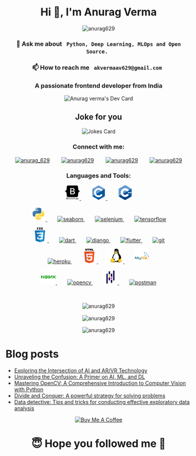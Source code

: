 <h1 align="center">Hi 👋, I'm Anurag Verma</h1>

<p align="center"> <img src="https://komarev.com/ghpvc/?username=anurag629&label=Profile%20views&color=0e75b6&style=flat" alt="anurag629" /> </p>


<h3 align="center">💬 Ask me about <code> Python, Deep Learning, MLOps and Open Source. </code></h3>
<h3 align="center">📫 How to reach me <code> akvermaav629@gmail.com </code></h3>
<h3 align="center">A passionate frontend developer from India</h3>


<p align="center"
<a href="https://app.daily.dev/anurag629"><img src="https://api.daily.dev/devcards/97c929a486454141bc55b6832ebe1c89.png?r=w2h" width="400" alt="Anurag verma's Dev Card"/></a>
</p>



<h2 align="center"> Joke for you </h2>
<p align="center"
  
![Jokes Card](https://readme-jokes.vercel.app/api)

</p>



  
<h3 align="center">Connect with me:</h3>
<p align="center">
<a href="https://twitter.com/anurag_629" target="blank"><img align="center" src="https://raw.githubusercontent.com/rahuldkjain/github-profile-readme-generator/master/src/images/icons/Social/twitter.svg" alt="anurag_629" height="30" width="40" /></a>
  &nbsp;&nbsp;&nbsp;&nbsp;&nbsp;&nbsp;
<a href="https://linkedin.com/in/anurag629" target="blank"><img align="center" src="https://raw.githubusercontent.com/rahuldkjain/github-profile-readme-generator/master/src/images/icons/Social/linked-in-alt.svg" alt="anurag629" height="30" width="40" /></a>
  &nbsp;&nbsp;&nbsp;&nbsp;&nbsp;&nbsp;
<a href="https://instagram.com/anurag_629" target="blank"><img align="center" src="https://raw.githubusercontent.com/rahuldkjain/github-profile-readme-generator/master/src/images/icons/Social/instagram.svg" alt="anurag629" height="30" width="40" /></a>
  &nbsp;&nbsp;&nbsp;&nbsp;&nbsp;&nbsp;
<a href="https://www.hackerrank.com/anurag_629" target="blank"><img align="center" src="https://raw.githubusercontent.com/rahuldkjain/github-profile-readme-generator/master/src/images/icons/Social/hackerrank.svg" alt="anurag629" height="30" width="40" /></a>
</p>
 
 
 
 
<h3 align="center">Languages and Tools:</h3>
<p align="center"> 
  <a href="https://getbootstrap.com" target="_blank" rel="noreferrer"> <img src="https://raw.githubusercontent.com/devicons/devicon/master/icons/bootstrap/bootstrap-plain-wordmark.svg" alt="bootstrap" width="40" height="40"/> </a> 
  &nbsp;&nbsp;&nbsp;&nbsp;&nbsp;&nbsp;
  <a href="https://www.cprogramming.com/" target="_blank" rel="noreferrer"> <img src="https://raw.githubusercontent.com/devicons/devicon/master/icons/c/c-original.svg" alt="c" width="40" height="40"/> </a> 
  &nbsp;&nbsp;&nbsp;&nbsp;&nbsp;&nbsp;
  <a href="https://www.w3schools.com/cpp/" target="_blank" rel="noreferrer"> <img src="https://raw.githubusercontent.com/devicons/devicon/master/icons/cplusplus/cplusplus-original.svg" alt="cplusplus" width="40" height="40"/> </a> 
</p>


<p align="center">   
  <a href="https://www.python.org" target="_blank" rel="noreferrer"> <img src="https://raw.githubusercontent.com/devicons/devicon/master/icons/python/python-original.svg" alt="python" width="40" height="40"/> </a> 
  &nbsp;&nbsp;&nbsp;&nbsp;&nbsp;&nbsp;
  <a href="https://seaborn.pydata.org/" target="_blank" rel="noreferrer"> <img src="https://seaborn.pydata.org/_images/logo-mark-lightbg.svg" alt="seaborn" width="40" height="40"/> </a> 
  &nbsp;&nbsp;&nbsp;&nbsp;&nbsp;&nbsp;
  <a href="https://www.selenium.dev" target="_blank" rel="noreferrer"> <img src="https://raw.githubusercontent.com/detain/svg-logos/780f25886640cef088af994181646db2f6b1a3f8/svg/selenium-logo.svg" alt="selenium" width="40" height="40"/> </a> 
  &nbsp;&nbsp;&nbsp;&nbsp;&nbsp;&nbsp;
  <a href="https://www.tensorflow.org" target="_blank" rel="noreferrer"> <img src="https://www.vectorlogo.zone/logos/tensorflow/tensorflow-icon.svg" alt="tensorflow" width="40" height="40"/> </a> 
</p>


<p align="center"> 
  <a href="https://www.w3schools.com/css/" target="_blank" rel="noreferrer"> <img src="https://raw.githubusercontent.com/devicons/devicon/master/icons/css3/css3-original-wordmark.svg" alt="css3" width="40" height="40"/> </a> 
  &nbsp;&nbsp;&nbsp;&nbsp;&nbsp;&nbsp;
  <a href="https://dart.dev" target="_blank" rel="noreferrer"> <img src="https://www.vectorlogo.zone/logos/dartlang/dartlang-icon.svg" alt="dart" width="40" height="40"/> </a> 
  &nbsp;&nbsp;&nbsp;&nbsp;&nbsp;&nbsp;
  <a href="https://www.djangoproject.com/" target="_blank" rel="noreferrer"> <img src="https://cdn.worldvectorlogo.com/logos/django.svg" alt="django" width="40" height="40"/> </a> 
  &nbsp;&nbsp;&nbsp;&nbsp;&nbsp;&nbsp;
  <a href="https://flutter.dev" target="_blank" rel="noreferrer"> <img src="https://www.vectorlogo.zone/logos/flutterio/flutterio-icon.svg" alt="flutter" width="40" height="40"/> </a> 
  &nbsp;&nbsp;&nbsp;&nbsp;&nbsp;&nbsp;
  <a href="https://git-scm.com/" target="_blank" rel="noreferrer"> <img src="https://www.vectorlogo.zone/logos/git-scm/git-scm-icon.svg" alt="git" width="40" height="40"/> </a> 
</p>


<p align="center"> 
  <a href="https://heroku.com" target="_blank" rel="noreferrer"> <img src="https://www.vectorlogo.zone/logos/heroku/heroku-icon.svg" alt="heroku" width="40" height="40"/> </a> 
  &nbsp;&nbsp;&nbsp;&nbsp;&nbsp;&nbsp;
  <a href="https://www.w3.org/html/" target="_blank" rel="noreferrer"> <img src="https://raw.githubusercontent.com/devicons/devicon/master/icons/html5/html5-original-wordmark.svg" alt="html5" width="40" height="40"/> </a> 
  &nbsp;&nbsp;&nbsp;&nbsp;&nbsp;&nbsp;
  <a href="https://www.linux.org/" target="_blank" rel="noreferrer"> <img src="https://raw.githubusercontent.com/devicons/devicon/master/icons/linux/linux-original.svg" alt="linux" width="40" height="40"/> </a> 
  &nbsp;&nbsp;&nbsp;&nbsp;&nbsp;&nbsp;
  <a href="https://www.mysql.com/" target="_blank" rel="noreferrer"> <img src="https://raw.githubusercontent.com/devicons/devicon/master/icons/mysql/mysql-original-wordmark.svg" alt="mysql" width="40" height="40"/> </a> 
</p>

  
<p align="center">   
  <a href="https://www.nginx.com" target="_blank" rel="noreferrer"> <img src="https://raw.githubusercontent.com/devicons/devicon/master/icons/nginx/nginx-original.svg" alt="nginx" width="40" height="40"/> </a> 
  &nbsp;&nbsp;&nbsp;&nbsp;&nbsp;&nbsp;
  <a href="https://opencv.org/" target="_blank" rel="noreferrer"> <img src="https://www.vectorlogo.zone/logos/opencv/opencv-icon.svg" alt="opencv" width="40" height="40"/> </a> 
  &nbsp;&nbsp;&nbsp;&nbsp;&nbsp;&nbsp;
  <a href="https://pandas.pydata.org/" target="_blank" rel="noreferrer"> <img src="https://raw.githubusercontent.com/devicons/devicon/2ae2a900d2f041da66e950e4d48052658d850630/icons/pandas/pandas-original.svg" alt="pandas" width="40" height="40"/> </a> 
  &nbsp;&nbsp;&nbsp;&nbsp;&nbsp;&nbsp;
  <a href="https://postman.com" target="_blank" rel="noreferrer"> <img src="https://www.vectorlogo.zone/logos/getpostman/getpostman-icon.svg" alt="postman" width="40" height="40"/> </a> 
</p>

  

&nbsp;&nbsp;&nbsp;&nbsp;&nbsp;&nbsp;
&nbsp;&nbsp;&nbsp;&nbsp;&nbsp;&nbsp;
&nbsp;&nbsp;&nbsp;&nbsp;&nbsp;&nbsp;
&nbsp;&nbsp;&nbsp;&nbsp;&nbsp;&nbsp;
<p align="center"> 
<img align="center" src="https://github-readme-stats.vercel.app/api/top-langs?username=anurag629&count_private=true&show_icons=true&locale=en&layout=compact" alt="anurag629" />
</p>

<p align="center"> 
<img align="center" src="https://github-readme-stats.vercel.app/api?username=anurag629&show_icons=true&locale=en" alt="anurag629" />
</p>

<p align="center"> 
<img align="center" src="https://github-readme-streak-stats.herokuapp.com/?user=anurag629&" alt="anurag629" />
</p>



# Blog posts
<!-- BLOG-POST-LIST:START -->
- [Exploring the Intersection of AI and AR/VR Technology](https://dev.to/anurag629/exploring-the-intersection-of-ai-and-arvr-technology-509j)
- [Unraveling the Confusion: A Primer on AI, ML, and DL](https://dev.to/anurag629/unraveling-the-confusion-a-primer-on-ai-ml-and-dl-5eha)
- [Mastering OpenCV: A Comprehensive Introduction to Computer Vision with Python](https://dev.to/anurag629/mastering-opencv-a-comprehensive-introduction-to-computer-vision-with-python-27j1)
- [Divide and Conquer: A powerful strategy for solving problems](https://dev.to/anurag629/divide-and-conquer-a-powerful-strategy-for-solving-problems-e45)
- [Data detective: Tips and tricks for conducting effective exploratory data analysis](https://dev.to/anurag629/data-detective-tips-and-tricks-for-conducting-effective-exploratory-data-analysis-184c)
<!-- BLOG-POST-LIST:END -->


<p align="center"> 
<a href="https://www.buymeacoffee.com/anurag629" target="_blank"><img src="https://cdn.buymeacoffee.com/buttons/default-orange.png" alt="Buy Me A Coffee" height="60" width="250"></a>
</p>


<h1 align="center"> 😇 Hope you followed me 🥰  </h1>
